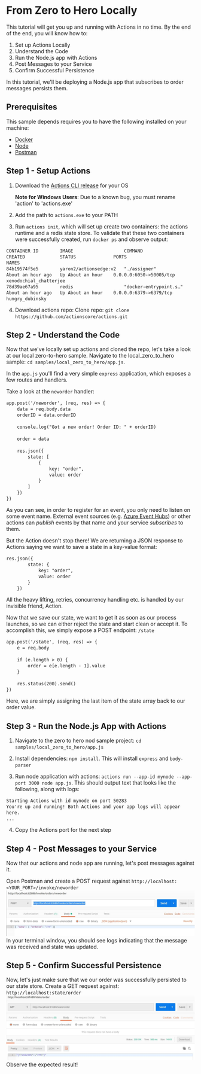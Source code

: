 # From Zero to Hero Locally

This tutorial will get you up and running with Actions in no time.
By the end of the end, you will know how to:

1. Set up Actions Locally
2. Understand the Code
3. Run the Node.js app with Actions
4. Post Messages to your Service
5. Confirm Successful Persistence

In this tutorial, we'll be deploying a Node.js app that subscribes to order messages persists them.

## Prerequisites
This sample depends requires you to have the following installed on your machine:
- [Docker](https://docs.docker.com/)
- [Node](https://nodejs.org/en/)
- [Postman](https://www.getpostman.com/)

## Step 1 - Setup Actions 

1. Download the [Actions CLI release](https://github.com/actionscore/cli/releases) for your OS

    **Note for Windows Users**: Due to a known bug, you must rename 'action' to 'actions.exe'

2. Add the path to `actions.exe` to your PATH
3. Run `actions init`, which will set up create two containers: the actions runtime and a redis state store. To validate that these two containers were successfully created, run `docker ps` and observe output: 
```
CONTAINER ID        IMAGE                   COMMAND                  CREATED             STATUS              PORTS                     NAMES
84b19574f5e5        yaron2/actionsedge:v2   "./assigner"             About an hour ago   Up About an hour    0.0.0.0:6050->50005/tcp   xenodochial_chatterjee
78d39ae67a95        redis                   "docker-entrypoint.s…"   About an hour ago   Up About an hour    0.0.0.0:6379->6379/tcp    hungry_dubinsky
```
4. Download actions repo: Clone repo: `git clone https://github.com/actionscore/actions.git`

## Step 2 - Understand the Code

Now that we've locally set up actions and cloned the repo, let's take a look at our local zero-to-hero sample. Navigate to the local_zero_to_hero sample: `cd samples/local_zero_to_hero/app.js`.

In the `app.js` you'll find a very simple `express` application, which exposes a few routes and handlers.

Take a look at the ```neworder``` handler:

```
app.post('/neworder', (req, res) => {
    data = req.body.data
    orderID = data.orderID

    console.log("Got a new order! Order ID: " + orderID)

    order = data
    
    res.json({
        state: [
            {
                key: "order",
                value: order
            }
        ]
    })
})
```

As you can see, in order to register for an event, you only need to listen on some event name. External event sources (e.g. [Azure Event Hubs](../azure_eventhubs.md)) or other actions can _publish_ events by that name and your service _subscribes_ to them.

But the Action doesn't stop there!
We are returning a JSON response to Actions saying we want to save a state in a key-value format:

```
res.json({
        state: {
            key: "order",
            value: order
        }
    })
```

All the heavy lifting, retries, concurrency handling etc. is handled by our invisible friend, Action.

Now that we save our state, we want to get it as soon as our process launches, so we can either reject the state and start clean or accept it.
To accomplish this, we simply expose a POST endpoint: `/state` 

```
app.post('/state', (req, res) => {
    e = req.body

    if (e.length > 0) {
        order = e[e.length - 1].value
    }

    res.status(200).send()
})
```

Here, we are simply assigning the last item of the state array back to our order value.

## Step 3 - Run the Node.js App with Actions
 
1. Navigate to the zero to hero nod sample project: `cd samples/local_zero_to_hero/app.js`

2. Install dependencies: `npm install`. This will install `express` and `body-parser`

3. Run node application with actions: `actions run --app-id mynode --app-port 3000 node app.js`. This should output text that looks like the following, along with logs:

```
Starting Actions with id mynode on port 50283
You're up and running! Both Actions and your app logs will appear here. 
...
```

4. Copy the Actions port for the next step

## Step 4 - Post Messages to your Service

Now that our actions and node app are running, let's post messages against it. 

 Open Postman and create a POST request against `http://localhost:<YOUR_PORT>/invoke/neworder`
![Postman Screenshot](./img/postman1.jpg)
In your terminal window, you should see logs indicating that the message was received and state was updated.

## Step 5 - Confirm Successful Persistence

Now, let's just make sure that we our order was successfully persisted to our state store. Create a GET request against: `http://localhost:state/order`
![Postman Screenshot 2](./img/postman2.jpg)
Observe the expected result!